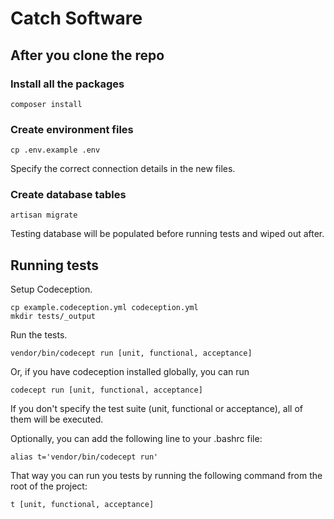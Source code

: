 # Catch Software

## After you clone the repo

### Install all the packages

    composer install
    
### Create environment files

    cp .env.example .env
    
Specify the correct connection details in the new files.

### Create database tables

    artisan migrate

Testing database will be populated before running tests and wiped out after.
    
## Running tests

Setup Codeception.

    cp example.codeception.yml codeception.yml
    mkdir tests/_output

Run the tests.

    vendor/bin/codecept run [unit, functional, acceptance]
    
Or, if you have codeception installed globally, you can run

    codecept run [unit, functional, acceptance]
    
If you don't specify the test suite (unit, functional or acceptance), all of them will be executed.

Optionally, you can add the following line to your .bashrc file:

    alias t='vendor/bin/codecept run'
    
That way you can run you tests by running the following command from the root of the project:

    t [unit, functional, acceptance]
    
